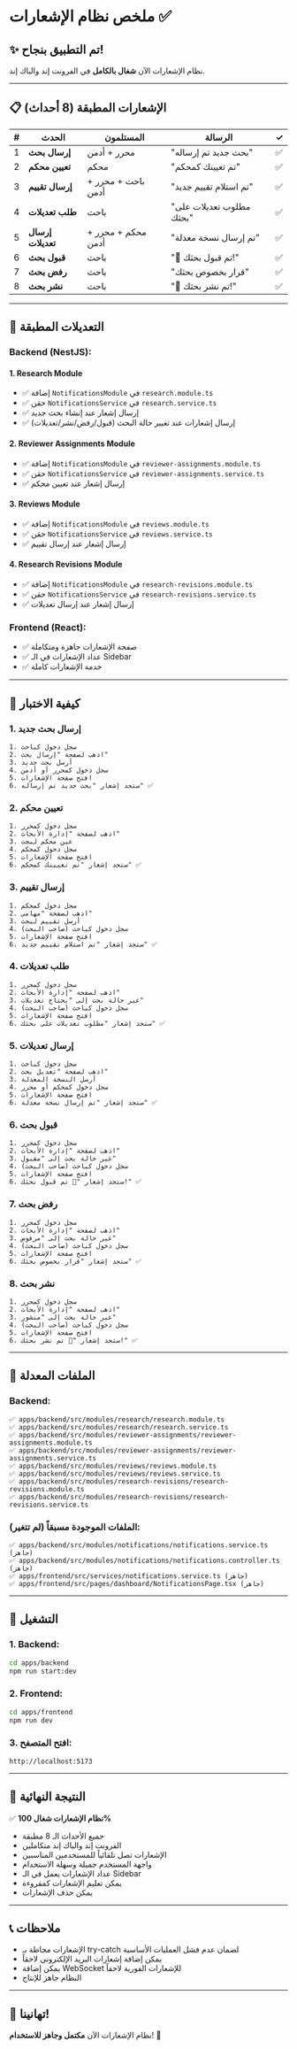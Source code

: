 # ملخص نظام الإشعارات ✅

## ✨ تم التطبيق بنجاح!

نظام الإشعارات الآن **شغال بالكامل** في الفرونت إند والباك إند.

---

## 📋 الإشعارات المطبقة (8 أحداث)

| # | الحدث | المستلمون | الرسالة | ✓ |
|---|-------|-----------|---------|---|
| 1 | **إرسال بحث** | محرر + أدمن | "بحث جديد تم إرساله" | ✅ |
| 2 | **تعيين محكم** | محكم | "تم تعيينك كمحكم" | ✅ |
| 3 | **إرسال تقييم** | باحث + محرر + أدمن | "تم استلام تقييم جديد" | ✅ |
| 4 | **طلب تعديلات** | باحث | "مطلوب تعديلات على بحثك" | ✅ |
| 5 | **إرسال تعديلات** | محكم + محرر + أدمن | "تم إرسال نسخة معدلة" | ✅ |
| 6 | **قبول بحث** | باحث | "🎉 تم قبول بحثك!" | ✅ |
| 7 | **رفض بحث** | باحث | "قرار بخصوص بحثك" | ✅ |
| 8 | **نشر بحث** | باحث | "🎊 تم نشر بحثك!" | ✅ |

---

## 🔧 التعديلات المطبقة

### Backend (NestJS):

#### 1. Research Module
- ✅ إضافة `NotificationsModule` في `research.module.ts`
- ✅ حقن `NotificationsService` في `research.service.ts`
- ✅ إرسال إشعار عند إنشاء بحث جديد
- ✅ إرسال إشعارات عند تغيير حالة البحث (قبول/رفض/نشر/تعديلات)

#### 2. Reviewer Assignments Module
- ✅ إضافة `NotificationsModule` في `reviewer-assignments.module.ts`
- ✅ حقن `NotificationsService` في `reviewer-assignments.service.ts`
- ✅ إرسال إشعار عند تعيين محكم

#### 3. Reviews Module
- ✅ إضافة `NotificationsModule` في `reviews.module.ts`
- ✅ حقن `NotificationsService` في `reviews.service.ts`
- ✅ إرسال إشعار عند إرسال تقييم

#### 4. Research Revisions Module
- ✅ إضافة `NotificationsModule` في `research-revisions.module.ts`
- ✅ حقن `NotificationsService` في `research-revisions.service.ts`
- ✅ إرسال إشعار عند إرسال تعديلات

### Frontend (React):
- ✅ صفحة الإشعارات جاهزة ومتكاملة
- ✅ عداد الإشعارات في الـ Sidebar
- ✅ خدمة الإشعارات كاملة

---

## 🎯 كيفية الاختبار

### 1. إرسال بحث جديد
```
1. سجل دخول كباحث
2. اذهب لصفحة "إرسال بحث"
3. أرسل بحث جديد
4. سجل دخول كمحرر أو أدمن
5. افتح صفحة الإشعارات
6. ستجد إشعار "بحث جديد تم إرساله" ✅
```

### 2. تعيين محكم
```
1. سجل دخول كمحرر
2. اذهب لصفحة "إدارة الأبحاث"
3. عين محكم لبحث
4. سجل دخول كمحكم
5. افتح صفحة الإشعارات
6. ستجد إشعار "تم تعيينك كمحكم" ✅
```

### 3. إرسال تقييم
```
1. سجل دخول كمحكم
2. اذهب لصفحة "مهامي"
3. أرسل تقييم لبحث
4. سجل دخول كباحث (صاحب البحث)
5. افتح صفحة الإشعارات
6. ستجد إشعار "تم استلام تقييم جديد" ✅
```

### 4. طلب تعديلات
```
1. سجل دخول كمحرر
2. اذهب لصفحة "إدارة الأبحاث"
3. غير حالة بحث إلى "يحتاج تعديلات"
4. سجل دخول كباحث (صاحب البحث)
5. افتح صفحة الإشعارات
6. ستجد إشعار "مطلوب تعديلات على بحثك" ✅
```

### 5. إرسال تعديلات
```
1. سجل دخول كباحث
2. اذهب لصفحة "تعديل بحث"
3. أرسل النسخة المعدلة
4. سجل دخول كمحكم أو محرر
5. افتح صفحة الإشعارات
6. ستجد إشعار "تم إرسال نسخة معدلة" ✅
```

### 6. قبول بحث
```
1. سجل دخول كمحرر
2. اذهب لصفحة "إدارة الأبحاث"
3. غير حالة بحث إلى "مقبول"
4. سجل دخول كباحث (صاحب البحث)
5. افتح صفحة الإشعارات
6. ستجد إشعار "🎉 تم قبول بحثك!" ✅
```

### 7. رفض بحث
```
1. سجل دخول كمحرر
2. اذهب لصفحة "إدارة الأبحاث"
3. غير حالة بحث إلى "مرفوض"
4. سجل دخول كباحث (صاحب البحث)
5. افتح صفحة الإشعارات
6. ستجد إشعار "قرار بخصوص بحثك" ✅
```

### 8. نشر بحث
```
1. سجل دخول كمحرر
2. اذهب لصفحة "إدارة الأبحاث"
3. غير حالة بحث إلى "منشور"
4. سجل دخول كباحث (صاحب البحث)
5. افتح صفحة الإشعارات
6. ستجد إشعار "🎊 تم نشر بحثك!" ✅
```

---

## 📂 الملفات المعدلة

### Backend:
```
✅ apps/backend/src/modules/research/research.module.ts
✅ apps/backend/src/modules/research/research.service.ts
✅ apps/backend/src/modules/reviewer-assignments/reviewer-assignments.module.ts
✅ apps/backend/src/modules/reviewer-assignments/reviewer-assignments.service.ts
✅ apps/backend/src/modules/reviews/reviews.module.ts
✅ apps/backend/src/modules/reviews/reviews.service.ts
✅ apps/backend/src/modules/research-revisions/research-revisions.module.ts
✅ apps/backend/src/modules/research-revisions/research-revisions.service.ts
```

### الملفات الموجودة مسبقاً (لم تتغير):
```
✅ apps/backend/src/modules/notifications/notifications.service.ts (جاهز)
✅ apps/backend/src/modules/notifications/notifications.controller.ts (جاهز)
✅ apps/frontend/src/services/notifications.service.ts (جاهز)
✅ apps/frontend/src/pages/dashboard/NotificationsPage.tsx (جاهز)
```

---

## 🚀 التشغيل

### 1. Backend:
```bash
cd apps/backend
npm run start:dev
```

### 2. Frontend:
```bash
cd apps/frontend
npm run dev
```

### 3. افتح المتصفح:
```
http://localhost:5173
```

---

## 🎉 النتيجة النهائية

✅ **نظام الإشعارات شغال 100%**

- جميع الأحداث الـ 8 مطبقة
- الفرونت إند والباك إند متكاملين
- الإشعارات تصل تلقائياً للمستخدمين المناسبين
- واجهة المستخدم جميلة وسهلة الاستخدام
- عداد الإشعارات يعمل في الـ Sidebar
- يمكن تعليم الإشعارات كمقروءة
- يمكن حذف الإشعارات

---

## 📞 ملاحظات

- الإشعارات محاطة بـ try-catch لضمان عدم فشل العمليات الأساسية
- يمكن إضافة إشعارات البريد الإلكتروني لاحقاً
- يمكن إضافة WebSocket للإشعارات الفورية لاحقاً
- النظام جاهز للإنتاج

---

## 🎊 تهانينا!

نظام الإشعارات الآن **مكتمل وجاهز للاستخدام**! 🎉
